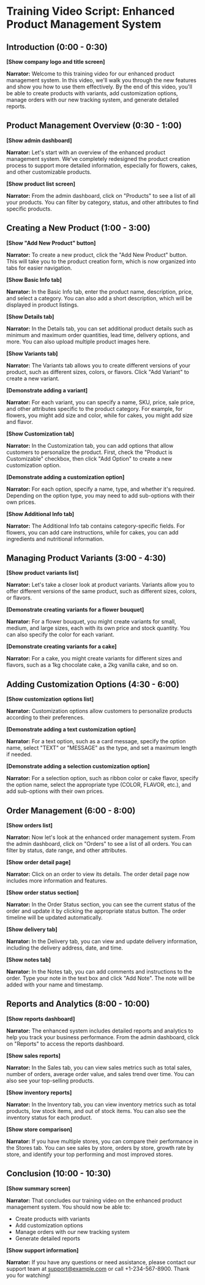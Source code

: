 # Training Video Script: Enhanced Product Management System

## Introduction (0:00 - 0:30)

**[Show company logo and title screen]**

**Narrator:** Welcome to this training video for our enhanced product management system. In this video, we'll walk you through the new features and show you how to use them effectively. By the end of this video, you'll be able to create products with variants, add customization options, manage orders with our new tracking system, and generate detailed reports.

## Product Management Overview (0:30 - 1:00)

**[Show admin dashboard]**

**Narrator:** Let's start with an overview of the enhanced product management system. We've completely redesigned the product creation process to support more detailed information, especially for flowers, cakes, and other customizable products.

**[Show product list screen]**

**Narrator:** From the admin dashboard, click on "Products" to see a list of all your products. You can filter by category, status, and other attributes to find specific products.

## Creating a New Product (1:00 - 3:00)

**[Show "Add New Product" button]**

**Narrator:** To create a new product, click the "Add New Product" button. This will take you to the product creation form, which is now organized into tabs for easier navigation.

**[Show Basic Info tab]**

**Narrator:** In the Basic Info tab, enter the product name, description, price, and select a category. You can also add a short description, which will be displayed in product listings.

**[Show Details tab]**

**Narrator:** In the Details tab, you can set additional product details such as minimum and maximum order quantities, lead time, delivery options, and more. You can also upload multiple product images here.

**[Show Variants tab]**

**Narrator:** The Variants tab allows you to create different versions of your product, such as different sizes, colors, or flavors. Click "Add Variant" to create a new variant.

**[Demonstrate adding a variant]**

**Narrator:** For each variant, you can specify a name, SKU, price, sale price, and other attributes specific to the product category. For example, for flowers, you might add size and color, while for cakes, you might add size and flavor.

**[Show Customization tab]**

**Narrator:** In the Customization tab, you can add options that allow customers to personalize the product. First, check the "Product is Customizable" checkbox, then click "Add Option" to create a new customization option.

**[Demonstrate adding a customization option]**

**Narrator:** For each option, specify a name, type, and whether it's required. Depending on the option type, you may need to add sub-options with their own prices.

**[Show Additional Info tab]**

**Narrator:** The Additional Info tab contains category-specific fields. For flowers, you can add care instructions, while for cakes, you can add ingredients and nutritional information.

## Managing Product Variants (3:00 - 4:30)

**[Show product variants list]**

**Narrator:** Let's take a closer look at product variants. Variants allow you to offer different versions of the same product, such as different sizes, colors, or flavors.

**[Demonstrate creating variants for a flower bouquet]**

**Narrator:** For a flower bouquet, you might create variants for small, medium, and large sizes, each with its own price and stock quantity. You can also specify the color for each variant.

**[Demonstrate creating variants for a cake]**

**Narrator:** For a cake, you might create variants for different sizes and flavors, such as a 1kg chocolate cake, a 2kg vanilla cake, and so on.

## Adding Customization Options (4:30 - 6:00)

**[Show customization options list]**

**Narrator:** Customization options allow customers to personalize products according to their preferences.

**[Demonstrate adding a text customization option]**

**Narrator:** For a text option, such as a card message, specify the option name, select "TEXT" or "MESSAGE" as the type, and set a maximum length if needed.

**[Demonstrate adding a selection customization option]**

**Narrator:** For a selection option, such as ribbon color or cake flavor, specify the option name, select the appropriate type (COLOR, FLAVOR, etc.), and add sub-options with their own prices.

## Order Management (6:00 - 8:00)

**[Show orders list]**

**Narrator:** Now let's look at the enhanced order management system. From the admin dashboard, click on "Orders" to see a list of all orders. You can filter by status, date range, and other attributes.

**[Show order detail page]**

**Narrator:** Click on an order to view its details. The order detail page now includes more information and features.

**[Show order status section]**

**Narrator:** In the Order Status section, you can see the current status of the order and update it by clicking the appropriate status button. The order timeline will be updated automatically.

**[Show delivery tab]**

**Narrator:** In the Delivery tab, you can view and update delivery information, including the delivery address, date, and time.

**[Show notes tab]**

**Narrator:** In the Notes tab, you can add comments and instructions to the order. Type your note in the text box and click "Add Note". The note will be added with your name and timestamp.

## Reports and Analytics (8:00 - 10:00)

**[Show reports dashboard]**

**Narrator:** The enhanced system includes detailed reports and analytics to help you track your business performance. From the admin dashboard, click on "Reports" to access the reports dashboard.

**[Show sales reports]**

**Narrator:** In the Sales tab, you can view sales metrics such as total sales, number of orders, average order value, and sales trend over time. You can also see your top-selling products.

**[Show inventory reports]**

**Narrator:** In the Inventory tab, you can view inventory metrics such as total products, low stock items, and out of stock items. You can also see the inventory status for each product.

**[Show store comparison]**

**Narrator:** If you have multiple stores, you can compare their performance in the Stores tab. You can see sales by store, orders by store, growth rate by store, and identify your top performing and most improved stores.

## Conclusion (10:00 - 10:30)

**[Show summary screen]**

**Narrator:** That concludes our training video on the enhanced product management system. You should now be able to:
- Create products with variants
- Add customization options
- Manage orders with our new tracking system
- Generate detailed reports

**[Show support information]**

**Narrator:** If you have any questions or need assistance, please contact our support team at support@example.com or call +1-234-567-8900. Thank you for watching!
